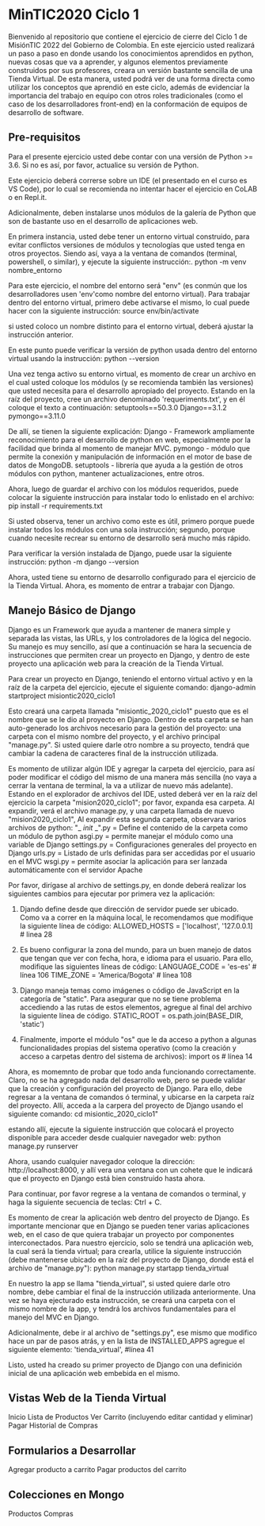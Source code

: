# MinTIC2020 Ciclo 1
Bienvenido al repositorio que contiene el ejercicio de cierre del Ciclo 1 de MisiónTIC 2022 del Gobierno de Colombia.
En este ejercicio usted realizará un paso a paso en donde usando los conocimientos aprendidos en python, nuevas cosas que va a aprender, y algunos elementos previamente construidos por sus profesores, creara un versión bastante sencilla de una Tienda Virtual.
De esta manera, usted podrá ver de una forma directa como utilizar los conceptos que aprendió en este ciclo, además de evidenciar la importancia del trabajo en equipo con otros roles tradicionales (como el caso de los desarrolladores front-end) en la conformación de equipos de desarrollo de software.


## Pre-requisitos 
Para el presente ejercicio usted debe contar con una versión de Python >= 3.6. Si no es así, por favor, actualice su versión de Python.

Este ejercicio deberá correrse sobre un IDE (el presentado en el curso es VS Code), por lo cual se recomienda no intentar hacer el ejercicio en CoLAB o en Repl.it.

Adicionalmente, deben instalarse unos módulos de la galería de Python que son de bastante uso en el desarrollo de aplicaciones web.

En primera instancia, usted debe tener un entorno virtual construido, para evitar conflictos versiones de módulos y tecnologías que usted tenga en otros proyectos.
Siendo así, vaya a la ventana de comandos (terminal, powershell, o similar), y ejecute la siguiente instrucción:.
python -m venv nombre_entorno


Para este ejercicio, el nombre del entorno será "env"  (es conmún que los desarrolladores usen 'env'como nombre del entorno virtual). Para trabajar dentro del entorno virtual, primero debe activarse el mismo, lo cual puede hacer con la siguiente instrucción:
source env/bin/activate

si usted coloco un nombre distinto para el entorno virtual, deberá ajustar la instrucción anterior.

En este punto puede verificar la versión de python usada dentro del entorno virtual usando la instrucción:
python --version

Una vez tenga activo su entorno virtual, es momento  de crear un archivo en el cual usted coloque los módulos (y se recomienda también las versiones) que usted necesita para el desarrollo apropiado del proyecto. Estando en la raíz del proyecto, cree un archivo denominado 'requeriments.txt', y en él coloque el texto a continuación:
setuptools==50.3.0
Django==3.1.2
pymongo==3.11.0


De allí, se tienen la siguiente explicación:
Django - Framework ampliamente reconocimiento para el desarrollo de python en web, especialmente por la facilidad que brinda al momento de manejar MVC.
pymongo - módulo que permite la conexión y manipulación de información en el motor de base de datos de MongoDB.
setuptools - librería que ayuda a la gestión de otros módulos con python, mantener actualizaciones, entre otros.

Ahora, luego de guardar el archivo con los módulos requeridos, puede colocar la siguiente instrucción para instalar todo lo enlistado en el archivo:\
pip install -r requirements.txt

Si usted observa, tener un archivo como este es útil, primero porque puede instalar todos los módulos con una sola instrucción; segundo, porque cuando necesite recrear su entorno de desarrollo será mucho más rápido.

Para verificar la versión instalada de Django, puede usar la siguiente instrucción:
python -m django --version

Ahora, usted tiene su entorno de desarrollo configurado para el ejercicio de la Tienda Virtual. Ahora, es momento de entrar a trabajar con Django.

## Manejo Básico de Django
Django es un Framework que ayuda a mantener de manera simple y separada las vistas, las URLs, y los controladores de la lógica del negocio. Su manejo es muy sencillo, así que a continuación se hara la secuencia de instrucciones que permiten crear un proyecto en Django, y dentro de este proyecto una aplicación web para la creación de la Tienda Virtual.

Para crear un proyecto en Django, teniendo el entorno virtual activo y en la raíz de la carpeta del ejercicio, ejecute el siguiente comando:
django-admin startproject misiontic2020_ciclo1

Esto creará una carpeta llamada "misiontic_2020_ciclo1" puesto que es el nombre que se le dio al proyecto en Django. Dentro de esta carpeta se han auto-generado los archivos necesario para la gestión del proyecto: una carpeta con el mismo nombre del proyecto, y el archivo principal "manage.py".
Si usted quiere darle otro nombre a su proyecto, tendrá que cambiar la cadena de caracteres final de la instrucción utilizada. 

Es momento de utilizar algún IDE y agregar la carpeta del ejercicio, para así poder modificar el código del mismo de una manera más sencilla (no vaya a cerrar la ventana de terminal, la va a utilizar de nuevo más adelante). 
Estando en el explorador de archivos del IDE, usted deberá ver en la raíz del ejercicio la carpeta "mision2020_ciclo1"; por favor, expanda esa carpeta. Al expandir, verá el archivo manage.py, y una carpeta llamada de nuevo "mision2020_ciclo1",
Al expandir esta segunda carpeta, observara varios archivos de python:
"_ _init_ _".py = Define el contenido de la carpeta como un módulo de python
asgi.py = permite manejar el módulo como una variable de Django
settings.py = Configuraciones generales del proyecto en Django
urls.py = Listado de urls definidas para ser accedidas por el usuario en el MVC
wsgi.py = permite asociar la aplicación para ser lanzada automáticamente con el servidor Apache

Por favor, dirígase al archivo de settings.py, en donde deberá realizar los siguientes cambios para ejecutar por primera vez la aplicación:
1) Djando define desde que dirección de servidor puede ser ubicado. Como va a correr en la máquina local, le recomendamos que modifique la siguiente línea de código:
ALLOWED_HOSTS = ['localhost', '127.0.0.1]  # linea 28

2) Es bueno configurar la zona del mundo, para un buen manejo de datos que tengan que ver con fecha, hora, e idioma para el usuario. Para ello, modifique las siguientes líneas de código:
LANGUAGE_CODE = 'es-es'  # línea 106
TIME_ZONE = 'America/Bogota'   # línea 108

3) Django maneja temas como imágenes o código de JavaScript en la categoría de "static". Para asegurar que no se tiene problema accediendo a las rutas de estos elementos, agregue al final del archivo la siguiente línea de código.
STATIC_ROOT = os.path.join(BASE_DIR, 'static')

4) Finalmente, importe el módulo "os" que le da acceso a python a algunas funcionalidades propias del sistema operativo (como la creación y acceso a carpetas dentro del sistema de archivos):
import os # línea 14

Ahora, es momemnto de probar que todo anda funcionando correctamente. Claro, no se ha agregado nada del desarrollo web, pero se puede validar que la creación y configuración del proyecto de Django. Para ello, debe regresar a la ventana de comandos ó terminal, y ubicarse en la carpeta raíz del proyecto. Allí, acceda a la carpera del proyecto de Django usando el siguiente comando:
cd misiontic_2020_ciclo1"

estando allí, ejecute la siguiente instrucción que colocará el proyecto disponible para acceder desde cualquier navegador web:
python manage.py runserver

Ahora, usando cualquier navegador coloque la dirección: http://localhost:8000, y allí vera una ventana con un cohete que le indicará que el proyecto en Django está bien construido hasta ahora.

Para continuar, por favor regrese a la ventana de comandos o terminal, y haga la siguiente secuencia de teclas: Ctrl + C.

Es momento de crear la aplicación web dentro del proyecto de Django. Es importante mencionar que en Django se pueden tener varias aplicaciones web, en el caso de que quiera trabajar un proyecto por componentes interconectados. Para nuestro ejercicio, solo se tendrá una aplicación web, la cual será la tienda virtual; para crearla, utilice la siguiente instrucción (debe mantenerse ubicado en la raíz del proyecto de Django, donde está el archivo de "manage.py"):
python manage.py startapp tienda_virtual

En nuestro la app se llama "tienda_virtual", si usted quiere darle otro nombre, debe cambiar el final de la instrucción utilizada anteriormente. Una vez se haya ejecturado esta instrucción, se creará una carpeta con el mismo nombre de la app, y tendrá los archivos fundamentales para el manejo del MVC en Django.

Adicionalmente, debe ir al archivo de "settings.py", ese mismo que modifico hace un par de pasos atrás, y en la lista de INSTALLED_APPS agregue el siguiente elemento:
'tienda_virtual', #línea 41

Listo, usted ha creado su primer proyecto de Django con una definición inicial de una aplicación web embebida en el mismo.


## Vistas Web de la Tienda Virtual 
Inicio
Lista de Productos
Ver Carrito (incluyendo editar cantidad y eliminar)
Pagar
Historial de Compras


## Formularios a Desarrollar 
Agregar producto a carrito
Pagar productos del carrito


## Colecciones en Mongo 
Productos
Compras